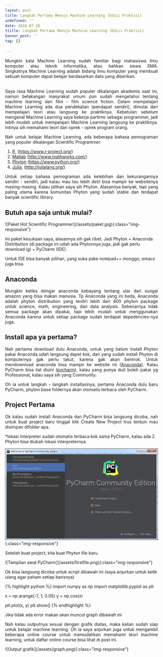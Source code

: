 ```yaml
---
layout: post
title: Langkah Pertama Menuju Machine Learning (Edisi Praktisi)
undefined: ''
date: 2018-07-28
ttitle: Langkah Pertama Menuju Machine Learning (Edisi Praktisi)
banner_post: ''
tag: []

---
```

<p style="text-align: justify;">
    Mungkin kata Machine Learning sudah familiar bagi mahasiswa ilmu komputer atau teknik informatika, atau bahkan siswa SMA. Singkatnya Machine Learning adalah bidang ilmu komputer yang membuat sebuah komputer dapat belajar berdasarkan data yang diberikan.
</p>
<h6 style="text-align: justify;"></h6>
<!--more-->
<p style="text-align: justify;">Saya rasa Machine Learning sudah populer dikalangan akademis saat ini, namun belakangan masyrakat umum pun sudah mengetahui tentang machine learning dari film - film science fiction. Dalam mempelajari Machine Learning ada dua pendekatan (pendapat sendiri), dimulai dari mempelajari teori atau langsung ke praktiknya. Kebetulan sebelum mengenal Machine Learning saya bekerja partime sebagai programmer, jadi lebih mudah untuk mempelajari Machine Learning langsung ke praktiknya. Intinya sih memahami teori dari oprek - oprek program orang.</p>
<p style="text-align: justify;">Nah untuk belajar Machine Learning, ada beberapa bahasa pemograman yang populer dikalangan Scientific Programmer.</p>

<ol>
	<li><a href="https://www.r-project.org/">R </a> (<a href="https://www.r-project.org/" target="_blank" rel="noopener">https://www.r-project.org/</a>)</li>
	<li><a href="http://www.mathworks.com/" target="_blank" rel="noopener">Matlab</a> (<a href="http://www.mathworks.com/" target="_blank" rel="noopener">http://www.mathworks.com/</a>)</li>
	<li><a href="https://www.python.org/" target="_blank" rel="noopener">Phyton</a> (<a href="https://www.python.org/" target="_blank" rel="noopener">https://www.python.org/</a>)</li>
	<li><a href="http://julialang.org/">Julia </a> (<a href="http://julialang.org/" target="_blank" rel="noopener">http://julialang.org/</a>)</li>
</ol>
<p style="text-align: justify;">Untuk setiap bahasa pemograman ada kelebihan dan kekurangannya sendiri - sendiri, jadi kalau mau tau lebih detil bisa mampir ke websitenya masing-masing. Kalau pilihan saya sih Phyton. Alasannya banyak, tapi yang paling utama karena komunitas Phyton yang sudah stable dan terdapat banyak scientific library.</p>

<h2>Butuh apa saja untuk mulai?</h2>
![Paket Hot Scientific Programmer](/assets/paket.jpg){:class="img-responsive"}
<p>Ini paket kesukaan saya, alasannya sih gak ribet. Jadi Phyton + Anaconda Distribution (di package ini udah ada Phytonnya juga, jadi gak perlu download lg) + PyCharm (IDE).

Untuk IDE bisa banyak pilihan, yang suka pake notepad++ monggo, emacs juga bisa.</p>


<h2>Anaconda</h2>
<p style="text-align: justify;">
Mungkin ketika dengar anaconda kebayang tentang ular dari sungai amazon yang bisa makan manusia. Tp Anaconda yang ini beda, Anaconda adalah phyton distribution yang terdiri lebih dari 400 phyton package untuk science, math, engineering, dan data analysis. Sebenarnya tidak semua package akan dipakai, tapi lebih mudah untuk menggunakan Anaconda karena untuk setiap package sudah terdapat depedencies-nya juga.
</p>
<h2>Install apa ya pertama?</h2>
<p style="text-align: justify;">Nah pertama download dulu Anaconda, untuk yang belum install Phyton pakai Anaconda udah langsung dapet kok, dan yang sudah install Phyton di komputernya gak perlu takut, karena gak akan bentrok. Untuk mendownload anaconda bisa mampir ke website ini (<a href="https://www.continuum.io/downloads" target="_blank" rel="noopener">Anaconda</a>). Kalau PyCharm bisa liat disini (<a href="https://www.jetbrains.com/pycharm/download/" target="_blank" rel="noopener">pycharm</a>), kalau yang punya duit boleh pakai yg Professional, kalau saya sih yang Community.</p>
<p style="text-align: justify;">Oh ia untuk langkah - langkah installasinya, pertama Anaconda dulu baru PyCharm, phyton base foldernya akan otomatis terbaca oleh PyCharm.</p>

<h2>Project Pertama</h2>
<p style="text-align: justify;">Ok kalau sudah install Anaconda dan PyCharm bisa langsung dicoba, nah untuk buat project baru tinggal klik Create New Project trus tentuin mau disimpan difolder apa.

*lokasi interpreter sudah otomatis terbaca kok sama PyCharm, kalau ada 2 Phyton bisa diubah lokasi interpreternya.</p>
![Tampilan awal PyCharm](/assets/pycharm.jpg){:class="img-responsive"}
<p style="text-align: justify;">Setelah buat project, kita buat Phyton file baru</p>
![Tampilan awal PyCharm](/assets/firstfile.png){:class="img-responsive"}
<p>Ok bisa langsung dicoba untuk script dibawah ini (saya anjurkan untuk ketik ulang agar paham setiap barisnya)</p>

{% highlight python %}
import numpy as np
import matplotlib.pyplot as plt

x = np.arange(-1, 1, 0.05)
y = np.cos(x)

plt.plot(x, y)
plt.show()
{% endhighlight %}
<p style="text-align: justify;"> Jika tidak ada error makan akan muncul graph dibawah ini </p>


<p style="text-align: justify;">Nah kalau outputnya sesuai dengan grafik diatas, maka kalian sudah siap untuk belajar machine learning. Oh ia saya anjurkan juga untuk mengambil beberapa online course untuk memudahkan memahami teori machine learning, untuk daftar online course bisa lihat di post ini.</p>
![Output grafik](/assets/graph.png){:class="img-responsive"}